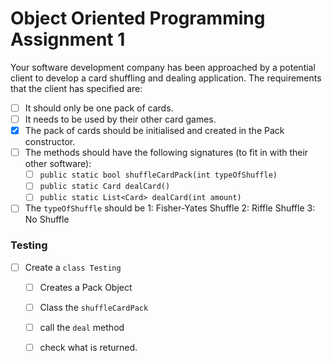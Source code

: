 # Object Oriented Programming Assignment 1

Your software development company has been approached by a potential client to develop a card shuffling and dealing application.
The requirements that the client has specified are:
- [ ] It should only be one pack of cards.
- [ ] It needs to be used by their other card games.
- [x] The pack of cards should be initialised and created in the Pack constructor.
- [ ] The methods should have the following signatures (to fit in with their other software):
    - [ ] `public static bool shuffleCardPack(int typeOfShuffle)`
    - [ ] `public static Card dealCard()`
    - [ ] `public static List<Card> dealCard(int amount)`
- [ ] The `typeOfShuffle` should be 1: Fisher-Yates Shuffle  2: Riffle Shuffle  3: No Shuffle

### Testing
- [ ] Create a `class Testing`
    - [ ] Creates a Pack Object
    - [ ] Class the `shuffleCardPack`
    - [ ] call the `deal` method
    - [ ] check what is returned.

